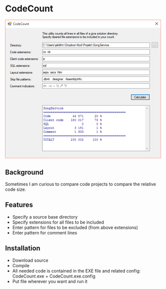 # CodeCount
![](Demo.png)

## Background
Sometimes I am curious to compare code projects to compare the relative code size.

## Features
- Specify a source base directory
- Specify extensions for all files to be included
- Enter pattern for files to be excluded (from above extensions)
- Enter pattern for comment lines

## Installation
- Download source
- Compile
- All needed code is contained in the EXE file and related config: CodeCount.exe + CodeCount.exe.config
- Put file wherever you want and run it




